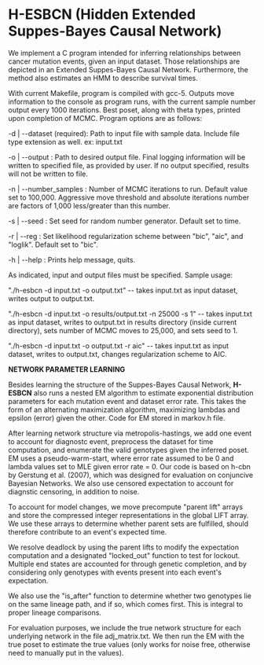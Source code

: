 H-ESBCN (Hidden Extended Suppes-Bayes Causal Network)
===============================

We implement a C program intended for inferring relationships between cancer mutation events, given an input dataset. Those relationships are depicted in an Extended Suppes-Bayes Causal Network. Furthermore, the method also estimates an HMM to describe survival times. 

With current Makefile, program is compiled with gcc-5. Outputs move information to the console as program runs, with the current sample number output every 1000 iterations. Best poset, along with theta types, printed upon completion of MCMC. Program options are as follows: 

-d | --dataset (required): Path to input file with sample data. Include file type extension as well. ex: input.txt 

-o | --output : Path to desired output file. Final logging information will be written to specified file, as provided by user. If no output specified, results will not be written to file. 

-n | --number_samples : Number of MCMC iterations to run. Default value set to 100,000. Aggressive move threshold and absolute iterations number are factors of 1,000 less/greater than this number. 

-s | --seed : Set seed for random number generator. Default set to time. 

-r | --reg : Set likelihood regularization scheme between "bic", "aic", and "loglik". Default set to "bic". 

-h | --help : Prints help message, quits. 

As indicated, input and output files must be specified. Sample usage: 

"./h-esbcn -d input.txt -o output.txt" -- takes input.txt as input dataset, writes output to output.txt. 

"./h-esbcn -d input.txt -o results/output.txt -n 25000 -s 1" -- takes input.txt as input dataset, writes to output.txt in results directory (inside current directory), sets number of MCMC moves to 25,000, and sets seed to 1. 

"./h-esbcn -d input.txt -o output.txt -r aic" -- takes input.txt as input dataset, writes to output.txt, changes regularization scheme to AIC. 

**NETWORK PARAMETER LEARNING** 

Besides learning the structure of the Suppes-Bayes Causal Network, **H-ESBCN** also runs a nested EM algorithm to estimate exponential distribution parameters for each mutation event and dataset error rate. This takes the form of an alternating maximization algorithm, maximizing lambdas and epsilon (error) given the other. Code for EM stored in markov.h file. 

After learning network structure via metropolis-hastings, we add one event to account for diagnostc event, preprocess the dataset for time computation, and enumerate the valid genotypes given the inferred poset. EM uses a pseudo-warm-start, where error rate assumed to be 0 and lambda values set to MLE given error rate = 0. Our code is based on h-cbn by Gerstung et al. (2007), which was designed for evaluation on conjuncive Bayesian Networks. We also use censored expectation to account for diagnstic censoring, in addition to noise. 

To account for model changes, we move precompute "parent lift" arrays and store the compressed integer representations in the global LIFT array. We use these arrays to determine whether parent sets are fulfilled, should therefore contribute to an event's expected time. 

We resolve deadlock by using the parent lifts to modify the expectation computation and a designated "locked_out" function to test for lockout. Multiple end states are accounted for through genetic completion, and by considering only genotypes with events present into each event's expectation. 

We also use the "is_after" function to determine whether two genotypes lie on the same lineage path, and if so, which comes first. This is integral to proper lineage comparisons. 

For evaluation purposes, we include the true network structure for each underlying network in the file adj_matrix.txt. We then run the EM with the true poset to estimate the true values (only works for noise free, otherwise need to manually put in the values). 
